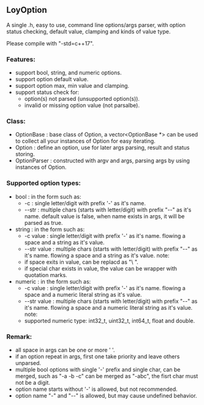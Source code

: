 ## LoyOption
A single .h, easy to use, command line options/args parser, 
with option status checking, default value, clamping and kinds of value type.

Please compile with "-std=c++17".

### Features:
  * support bool, string, and numeric options.
  * support option default value.
  * support option max, min value and clamping.
  * support status check for:
      * option(s) not parsed (unsupported option(s)).
      * invalid or missing option value (not parsalbe).

### Class:
  * OptionBase   : base class of Option, a vector<OptionBase *> can be used to
                   collect all your instances of Option for easy iterating.
  * Option<T>    : define an option, use for later args parsing, result and status storing.
  * OptionParser : constructed with argv and args, parsing args by using instances of Option.

### Supported option types:
  * bool : in the form such as:
      * -c    : single letter/digit with prefix '-' as it's name.
      * --str : multiple chars (starts with letter/digit) with prefix "--" as it's name.
    default value is false, when name exists in args, it will be parsed as true.
  * string : in the form such as:
      * -c value    : single letter/digit with prefix '-' as it's name.
                      flowing a space and a string as it's value.
      * --str value : multiple chars (starts with letter/digit) with prefix "--" as it's name.
                      flowing a space and a string as it's value.
    note:
      * if space exits in value, can be replacd as "\ ".
      * if special char exists in value, the value can be wrapper with quotation marks.
  * numeric : in the form such as:
      * -c value    : single letter/digit with prefix '-' as it's name.
                      flowing a space and a numeric literal string as it's value.
      * --str value : multiple chars (starts with letter/digit) with prefix "--" as it's name.
                      flowing a space and a numeric literal string as it's value.
    note:
      * supported numeric type: int32_t, uint32_t, int64_t, float and double.

### Remark:
  * all space in args can be one or more ' '.
  * if an option repeat in args, first one take priority and leave others unparsed.
  * multiple bool options with single '-' prefix and single char, can be merged,
    such as "-a -b -c" can be merged as "-abc", the fisrt char must not be a digit.
  * option name starts without '-' is allowed, but not recommended.
  * option name "-" and "--" is allowed, but may cause undefined behavior.